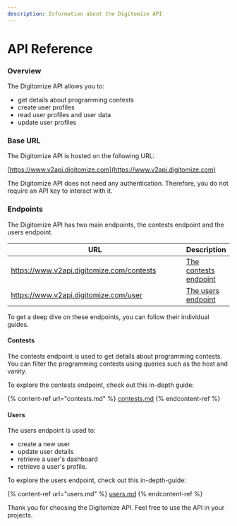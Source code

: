 ```yaml
---
description: Information about the Digitomize API
---
```


# API Reference

### Overview

The Digitomize API allows you to:

* get details about programming contests
* create user profiles
* read user profiles and user data
* update user profiles

### Base URL

The Digitomize API is hosted on the following URL:

[https://www.v2api.digitomize.com](https://www.v2api.digitomize.com)

The Digitomize API does not need any authentication. Therefore, you do not require an API key to interact with it.

### Endpoints

The Digitomize API has two main endpoints, the contests endpoint and the users endpoint.

<table><thead><tr><th width="422">URL</th><th>Description</th></tr></thead><tbody><tr><td><a href="https://www.v2api.digitomize.com/contests">https://www.v2api.digitomize.com/contests</a></td><td><a href="contests.md">The contests endpoint</a></td></tr><tr><td><a href="https://www.v2api.digitomize.com/user">https://www.v2api.digitomize.com/user</a></td><td><a href="users.md">The users endpoint</a></td></tr></tbody></table>

To get a deep dive on these endpoints, you can follow their individual guides.

#### Contests

The contests endpoint is used to get details about programming contests. You can filter the programming contests using queries such as the host and vanity.

To explore the contests endpoint, check out this in-depth guide:

{% content-ref url="contests.md" %}
[contests.md](contests.md)
{% endcontent-ref %}

#### Users

The users endpoint is used to:

* create a new user
* update user details
* retrieve a user's dashboard
* retrieve a user's profile.

To explore the users endpoint, check out this in-depth-guide:

{% content-ref url="users.md" %}
[users.md](users.md)
{% endcontent-ref %}

Thank you for choosing the Digitomize API. Feel free to use the API in your projects.
